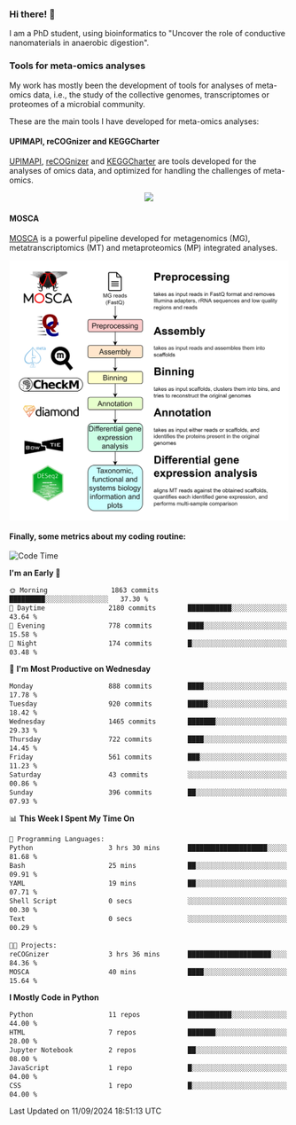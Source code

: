 ### Hi there! 👋

I am a PhD student, using bioinformatics to "Uncover the role of conductive nanomaterials in anaerobic digestion".

### Tools for meta-omics analyses

My work has mostly been the development of tools for analyses of meta-omics data, i.e., the study of the collective genomes, transcriptomes or proteomes of a microbial community.

These are the main tools I have developed for meta-omics analyses:

#### UPIMAPI, reCOGnizer and KEGGCharter

[UPIMAPI](https://github.com/iquasere/UPIMAPI), [reCOGnizer](https://github.com/iquasere/reCOGnizer) and [KEGGCharter](https://github.com/iquasere/KEGGCharter) are tools developed for the analyses of omics data, and optimized for handling the challenges of meta-omics.

<p align="center">
    <img src="assets/annotation_paper.png">
</p>

#### MOSCA

[MOSCA](https://github.com/iquasere/MOSCA) is a powerful pipeline developed for metagenomics (MG), metatranscriptomics (MT) and metaproteomics (MP) integrated analyses.

<p align="center">
    <img src="assets/mosca_workflow.png" align="center" width="700">
</p>


#### Finally, some metrics about my coding routine:

<!--START_SECTION:waka-->
![Code Time](http://img.shields.io/badge/Code%20Time-855%20hrs%2042%20mins-blue)

**I'm an Early 🐤** 

```text
🌞 Morning                1863 commits        █████████░░░░░░░░░░░░░░░░   37.30 % 
🌆 Daytime                2180 commits        ███████████░░░░░░░░░░░░░░   43.64 % 
🌃 Evening                778 commits         ████░░░░░░░░░░░░░░░░░░░░░   15.58 % 
🌙 Night                  174 commits         █░░░░░░░░░░░░░░░░░░░░░░░░   03.48 % 
```
📅 **I'm Most Productive on Wednesday** 

```text
Monday                   888 commits         ████░░░░░░░░░░░░░░░░░░░░░   17.78 % 
Tuesday                  920 commits         █████░░░░░░░░░░░░░░░░░░░░   18.42 % 
Wednesday                1465 commits        ███████░░░░░░░░░░░░░░░░░░   29.33 % 
Thursday                 722 commits         ████░░░░░░░░░░░░░░░░░░░░░   14.45 % 
Friday                   561 commits         ███░░░░░░░░░░░░░░░░░░░░░░   11.23 % 
Saturday                 43 commits          ░░░░░░░░░░░░░░░░░░░░░░░░░   00.86 % 
Sunday                   396 commits         ██░░░░░░░░░░░░░░░░░░░░░░░   07.93 % 
```


📊 **This Week I Spent My Time On** 

```text
💬 Programming Languages: 
Python                   3 hrs 30 mins       ████████████████████░░░░░   81.68 % 
Bash                     25 mins             ██░░░░░░░░░░░░░░░░░░░░░░░   09.91 % 
YAML                     19 mins             ██░░░░░░░░░░░░░░░░░░░░░░░   07.71 % 
Shell Script             0 secs              ░░░░░░░░░░░░░░░░░░░░░░░░░   00.30 % 
Text                     0 secs              ░░░░░░░░░░░░░░░░░░░░░░░░░   00.29 % 

🐱‍💻 Projects: 
reCOGnizer               3 hrs 36 mins       █████████████████████░░░░   84.36 % 
MOSCA                    40 mins             ████░░░░░░░░░░░░░░░░░░░░░   15.64 % 
```

**I Mostly Code in Python** 

```text
Python                   11 repos            ███████████░░░░░░░░░░░░░░   44.00 % 
HTML                     7 repos             ███████░░░░░░░░░░░░░░░░░░   28.00 % 
Jupyter Notebook         2 repos             ██░░░░░░░░░░░░░░░░░░░░░░░   08.00 % 
JavaScript               1 repo              █░░░░░░░░░░░░░░░░░░░░░░░░   04.00 % 
CSS                      1 repo              █░░░░░░░░░░░░░░░░░░░░░░░░   04.00 % 
```




 Last Updated on 11/09/2024 18:51:13 UTC
<!--END_SECTION:waka-->
